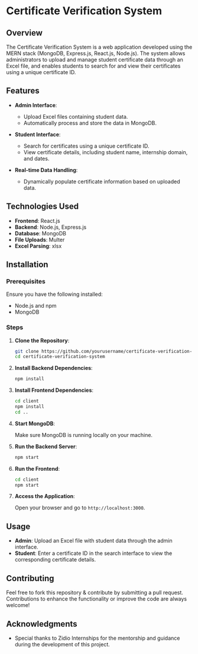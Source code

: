 # Certificate Verification System

## Overview

The Certificate Verification System is a web application developed using the MERN stack (MongoDB, Express.js, React.js, Node.js). The system allows administrators to upload and manage student certificate data through an Excel file, and enables students to search for and view their certificates using a unique certificate ID.

## Features

- **Admin Interface**: 
  - Upload Excel files containing student data.
  - Automatically process and store the data in MongoDB.

- **Student Interface**:
  - Search for certificates using a unique certificate ID.
  - View certificate details, including student name, internship domain, and dates.

- **Real-time Data Handling**:
  - Dynamically populate certificate information based on uploaded data.
  
## Technologies Used

- **Frontend**: React.js
- **Backend**: Node.js, Express.js
- **Database**: MongoDB
- **File Uploads**: Multer
- **Excel Parsing**: xlsx

## Installation

### Prerequisites

Ensure you have the following installed:

- Node.js and npm
- MongoDB

### Steps

1. **Clone the Repository**:

    ```bash
    git clone https://github.com/yourusername/certificate-verification-system.git
    cd certificate-verification-system
    ```

2. **Install Backend Dependencies**:

    ```bash
    npm install
    ```

3. **Install Frontend Dependencies**:

    ```bash
    cd client
    npm install
    cd ..
    ```

4. **Start MongoDB**:

    Make sure MongoDB is running locally on your machine.

5. **Run the Backend Server**:

    ```bash
    npm start
    ```

6. **Run the Frontend**:

    ```bash
    cd client
    npm start
    ```

7. **Access the Application**:

    Open your browser and go to `http://localhost:3000`.

## Usage

- **Admin**: Upload an Excel file with student data through the admin interface.
- **Student**: Enter a certificate ID in the search interface to view the corresponding certificate details.

## Contributing

Feel free to fork this repository & contribute by submitting a pull request. Contributions to enhance the functionality or improve the code are always welcome!

## Acknowledgments

- Special thanks to Zidio Internships for the mentorship and guidance during the development of this project.
